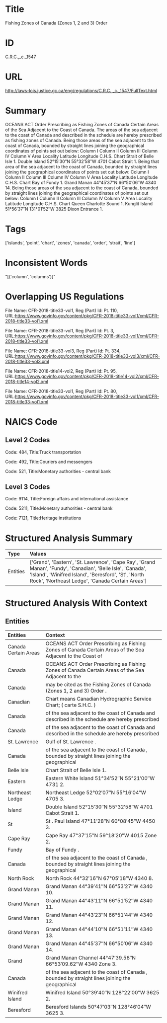 # Title
Fishing Zones of Canada (Zones 1, 2 and 3) Order


# ID
C.R.C.,_c._1547

# URL
http://laws-lois.justice.gc.ca/eng/regulations/C.R.C.,_c._1547/FullText.html


# Summary
OCEANS ACT Order Prescribing as Fishing Zones of Canada Certain Areas of the Sea Adjacent to the Coast of Canada.
The areas of the sea adjacent to the coast of Canada and described in the schedule are hereby prescribed as fishing zones of Canada.
Being those areas of the sea adjacent to the coast of Canada, bounded by straight lines joining the geographical coordinates of points set out below: Column I Column II Column III Column IV Column V Area Locality Latitude Longitude C.H.S. Chart Strait of Belle Isle 1.
Double Island 52°15′30″N 55°32′58″W 4701 Cabot Strait 1.
Being that area of the sea adjacent to the coast of Canada, bounded by straight lines joining the geographical coordinates of points set out below: Column I Column II Column III Column IV Column V Area Locality Latitude Longitude C.H.S. Chart Bay of Fundy 1.
Grand Manan 44°45′37″N 66°50′06″W 4340 14.
Being those areas of the sea adjacent to the coast of Canada, bounded by straight lines joining the geographical coordinates of points set out below: Column I Column II Column III Column IV Column V Area Locality Latitude Longitude C.H.S. Chart Queen Charlotte Sound 1.
Kunglit Island 51°56′37″N 131°01′52″W 3825 Dixon Entrance 1.


# Tags
['islands', 'point', 'chart', 'zones', 'canada', 'order', 'strait', 'line']


# Inconsistent Words
"[('column', 'columns')]"


# Overlapping US Regulations
File Name: CFR-2018-title33-vol1, Reg (Part) Id: Pt. 110, URL:https://www.govinfo.gov/content/pkg/CFR-2018-title33-vol1/xml/CFR-2018-title33-vol1.xml

File Name: CFR-2018-title33-vol1, Reg (Part) Id: Pt. 3, URL:https://www.govinfo.gov/content/pkg/CFR-2018-title33-vol1/xml/CFR-2018-title33-vol1.xml

File Name: CFR-2018-title33-vol3, Reg (Part) Id: Pt. 334, URL:https://www.govinfo.gov/content/pkg/CFR-2018-title33-vol3/xml/CFR-2018-title33-vol3.xml

File Name: CFR-2018-title14-vol2, Reg (Part) Id: Pt. 95, URL:https://www.govinfo.gov/content/pkg/CFR-2018-title14-vol2/xml/CFR-2018-title14-vol2.xml

File Name: CFR-2018-title33-vol1, Reg (Part) Id: Pt. 80, URL:https://www.govinfo.gov/content/pkg/CFR-2018-title33-vol1/xml/CFR-2018-title33-vol1.xml




# NAICS Code
## Level 2 Codes
Code: 484, Title:Truck transportation

Code: 492, Title:Couriers and messengers

Code: 521, Title:Monetary authorities - central bank




## Level 3 Codes
Code: 9114, Title:Foreign affairs and international assistance

Code: 5211, Title:Monetary authorities - central bank

Code: 7121, Title:Heritage institutions







# Structured Analysis Summary
| Type     | Values                                                                                                                                                                                                                |
|:---------|:----------------------------------------------------------------------------------------------------------------------------------------------------------------------------------------------------------------------|
| Entities | ['Grand', 'Eastern', 'St. Lawrence', 'Cape Ray', 'Grand Manan', 'Fundy', 'Canadian', 'Belle Isle', 'Canada', 'Island', 'Winifred Island', 'Beresford', 'St', 'North Rock', 'Northeast Ledge', 'Canada Certain Areas'] |


# Structured Analysis With Context
 


## Entities
| Entities             | Context                                                                                                    |
|:---------------------|:-----------------------------------------------------------------------------------------------------------|
| Canada Certain Areas | OCEANS ACT Order Prescribing as Fishing Zones of  Canada Certain Areas of the Sea Adjacent to the Coast of |
| Canada               | OCEANS ACT Order Prescribing as Fishing Zones of  Canada Certain Areas of the Sea Adjacent to the          |
| Canada               | may be cited as the Fishing Zones of Canada  (Zones 1, 2 and 3) Order .                                    |
| Canadian             | Chart  means  Canadian  Hydrographic Service Chart; ( carte S.H.C. )                                       |
| Canada               | of the sea adjacent to the coast of Canada and described in the schedule are hereby prescribed             |
| Canada               | of the sea adjacent to the coast of Canada and described in the schedule are hereby prescribed             |
| St. Lawrence         | Gulf of  St. Lawrence .                                                                                    |
| Canada               | of the sea adjacent to the coast of Canada , bounded by straight lines joining the geographical            |
| Belle Isle           | Chart Strait of  Belle Isle  1.                                                                            |
| Eastern              | Eastern  White Island 51°34′52″N 55°21′00″W 4731 2.                                                        |
| Northeast Ledge      | Northeast Ledge  52°02′07″N 55°16′04″W 4705 3.                                                             |
| Island               | Double  Island  52°15′30″N 55°32′58″W 4701 Cabot Strait 1.                                                 |
| St                   | St . Paul Island 47°11′28″N 60°08′45″W 4450 3.                                                             |
| Cape Ray             | Cape Ray  47°37′15″N 59°18′20″W 4015 Zone 2.                                                               |
| Fundy                | Bay of  Fundy .                                                                                            |
| Canada               | of the sea adjacent to the coast of Canada , bounded by straight lines joining the geographical            |
| North Rock           | North Rock  44°32′16″N 67°05′18″W 4340 8.                                                                  |
| Grand Manan          | Grand Manan  44°39′41″N 66°53′27″W 4340 10.                                                                |
| Grand Manan          | Grand Manan  44°43′11″N 66°51′52″W 4340 11.                                                                |
| Grand Manan          | Grand Manan  44°43′23″N 66°51′44″W 4340 12.                                                                |
| Grand Manan          | Grand Manan  44°44′10″N 66°51′11″W 4340 13.                                                                |
| Grand Manan          | Grand Manan  44°45′37″N 66°50′06″W 4340 14.                                                                |
| Grand                | Grand  Manan Channel 44°47′39.58″N 66°53′09.62″W 4340 Zone 3.                                              |
| Canada               | of the sea adjacent to the coast of Canada , bounded by straight lines joining the geographical            |
| Winifred Island      | Winifred Island  50°39′40″N 128°22′00″W 3625 2.                                                            |
| Beresford            | Beresford  Islands 50°47′03″N 128°46′04″W 3625 3.                                                          |



